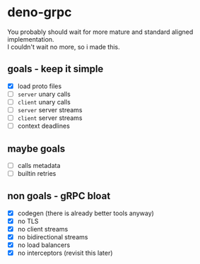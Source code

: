# deno-grpc

You probably should wait for more mature and standard aligned implementation.  
I couldn't wait no more, so i made this.

## goals - keep it simple

- [x] load proto files
- [ ] `server` unary calls
- [ ] `client` unary calls
- [ ] `server` server streams
- [ ] `client` server streams
- [ ] context deadlines

## maybe goals

- [ ] calls metadata
- [ ] builtin retries

## non goals - gRPC bloat

- [x] codegen (there is already better tools anyway)
- [x] no TLS
- [x] no client streams
- [x] no bidirectional streams
- [x] no load balancers
- [x] no interceptors (revisit this later)
